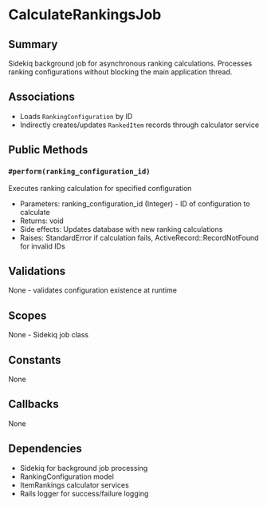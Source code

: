 # CalculateRankingsJob

## Summary
Sidekiq background job for asynchronous ranking calculations. Processes ranking configurations without blocking the main application thread.

## Associations
- Loads `RankingConfiguration` by ID
- Indirectly creates/updates `RankedItem` records through calculator service

## Public Methods

### `#perform(ranking_configuration_id)`
Executes ranking calculation for specified configuration
- Parameters: ranking_configuration_id (Integer) - ID of configuration to calculate
- Returns: void
- Side effects: Updates database with new ranking calculations
- Raises: StandardError if calculation fails, ActiveRecord::RecordNotFound for invalid IDs

## Validations
None - validates configuration existence at runtime

## Scopes
None - Sidekiq job class

## Constants
None

## Callbacks
None

## Dependencies
- Sidekiq for background job processing
- RankingConfiguration model
- ItemRankings calculator services
- Rails logger for success/failure logging